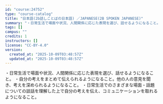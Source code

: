 ```yaml
---
id: "course:24752"
type: "course-catalog"
title: "日本語(2b話しことばの日本語) ／JAPANESE(2B SPOKEN JAPANESE)"
summary: "・日常生活で場面や状況、人間関係に応じた表現を選び、話せるようになること。 ・自分の考えをまとめて伝えられるようになること。他の人の意見を聞き、考えを深められるようになること。 ・日常生活でのさまざまな場面・話題についての談話を理解した上で…"
tags: []
campus: ""
credits: 1
instructors: []
license: "CC-BY-4.0"
version:
  created_at: "2025-10-09T03:48:57Z"
  updated_at: "2025-10-09T03:48:57Z"
---
```

・日常生活で場面や状況、人間関係に応じた表現を選び、話せるようになること。 ・自分の考えをまとめて伝えられるようになること。他の人の意見を聞き、考えを深められるようになること。 ・日常生活でのさまざまな場面・話題についての談話を理解した上で自分の考えを伝え、コミュニケーションを取れるようになること。
